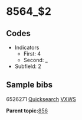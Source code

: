 # 8564\_$2

## Codes

-   Indicators
    -   First: 4
    -   Second: \_
-   Subfield: 2

## Sample bibs

6526271 [Quicksearch](https://search.library.yale.edu/catalog/6526271) [VXWS](http://prodorbis.library.yale.edu:7014/vxws/GetHoldingsService?bibId=6526271)

**Parent topic:**[856](../../tags/856/856.md)


